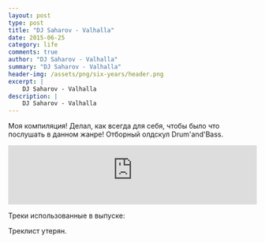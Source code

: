 ```yaml
---
layout: post
type: post
title: "DJ Saharov - Valhalla"
date: 2015-06-25
category: life
comments: true
author: "DJ Saharov - Valhalla"
summary: "DJ Saharov - Valhalla"
header-img: /assets/png/six-years/header.png
excerpt: |
    DJ Saharov - Valhalla
description: |
    DJ Saharov - Valhalla
---
```


<p>
<span class="firstcharacter">М</span>оя компиляция! Делал, как всегда для себя, чтобы было что послушать в данном жанре! Отборный олдскул Drum'and'Bass.</p>

<iframe width="100%" height="120" src="https://player-widget.mixcloud.com/widget/iframe/?hide_cover=1&feed=%2Fdjsaharovofficial%2Fvalhalla%2F" frameborder="0" allow="encrypted-media; fullscreen; autoplay; idle-detection; speaker-selection; web-share;" ></iframe>

<p>Треки использованные в выпуске:</p>
Треклист утерян.